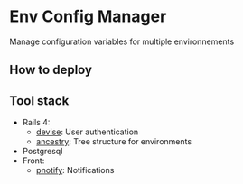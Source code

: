 # Env Config Manager

Manage configuration variables for multiple environnements

## How to deploy

## Tool stack

- Rails 4:
    - [devise](https://github.com/plataformatec/devise): User authentication
    - [ancestry](https://github.com/stefankroes/ancestry): Tree structure for environments
- Postgresql
- Front:
    - [pnotify](https://github.com/sciactive/pnotify): Notifications

